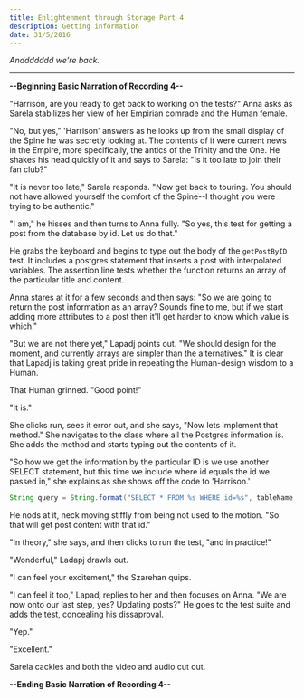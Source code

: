 ```yaml
---
title: Enlightenment through Storage Part 4
description: Getting information
date: 31/5/2016
---
```


*Anddddddd we're back.*

---

**--Beginning Basic Narration of Recording 4--**

"Harrison, are you ready to get back to working on the tests?" Anna asks as Sarela stabilizes her view of her Empirian comrade and the Human female.

"No, but yes," 'Harrison' answers as he looks up from the small display of the Spine he was secretly looking at. The contents of it were current news in the Empire, more specifically, the antics of the Trinity and the One. He shakes his head quickly of it and says to Sarela: "Is it too late to join their fan club?"

"It is never too late," Sarela responds. "Now get back to touring. You should not have allowed yourself the comfort of the Spine--I thought you were trying to be authentic."

"I am," he hisses and then turns to Anna fully. "So yes, this test for getting a post from the database by id. Let us do that."

He grabs the keyboard and begins to type out the body of the `getPostByID` test. It includes a postgres statement that inserts a post with interpolated variables. The assertion line tests whether the function returns an array of the particular title and content.

Anna stares at it for a few seconds and then says: "So we are going to return the post information as an array? Sounds fine to me, but if we start adding more attributes to a post then it'll get harder to know which value is which."

"But we are not there yet," Lapadj points out. "We should design for the moment, and currently arrays are simpler than the alternatives." It is clear that Lapadj is taking great pride in repeating the Human-design wisdom to a Human.

That Human grinned. "Good point!"

"It is."

She clicks run, sees it error out, and she says, "Now lets implement that method." She navigates to the class where all the Postgres information is. She adds the method and starts typing out the contents of it.

"So how we get the information by the particular ID is we use another SELECT statement, but this time we include where id equals the id we passed in," she explains as she shows off the code to 'Harrison.'

```java
String query = String.format("SELECT * FROM %s WHERE id=%s", tableName, id);
```

He nods at it, neck moving stiffly from being not used to the motion. "So that will get post content with that id."

"In theory," she says, and then clicks to run the test, "and in practice!"

"Wonderful," Ladapj drawls out.

"I can feel your excitement," the Szarehan quips.

"I can feel it too," Lapadj replies to her and then focuses on Anna. "We are now onto our last step, yes? Updating posts?" He goes to the test suite and adds the test, concealing his dissaproval.

"Yep."

"Excellent."

Sarela cackles and both the video and audio cut out.

**--Ending Basic Narration of Recording 4--**
